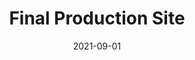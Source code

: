 ---
title:  "Final Production Site"
date: 2021-09-01
draft: false
columns: "col-12"
images: [{"src": "2022-06-intranet-375-home.webp",
    "title":"Landing page - Mobile size",
    "caption": true,
    "columns": "col-6 sm-2 md-2 lg-1 ",
    "order": 2
},{"src": "2022-06-intranet-1280-home.webp",
    "title":"Landing page - Desktop size",
    "caption": true,
    "columns": "col-6 col col-6 md-4 lg-3 ",
    "order": 2
},{"src": "2022-06-intranet-1280-history.webp",
    "title":"FIFCO History page - Desktop size",
    "caption": true,
    "columns": "col-6 sm-4 md-3 lg-2 ",
    "order": 2
},{"src": "2022-06-intranet-1280-teams.webp",
    "title":"Teams page - Desktop size",
    "caption": true,
    "columns": "col-6 sm-4 md-3 lg-2 ",
    "order": 2
},{"src": "2022-06-intranet-1280-team-comms.webp",
    "title":"Example Team page - Desktop size",
    "caption": true,
    "columns": "col-6 sm-4 md-3 lg-2 ",
    "order": 2
},{"src": "2022-06-intranet-1280-brands.webp",
    "title":"Brands page - Desktop size",
    "caption": true,
    "columns": "col-6 sm-6 md-3 lg-2 ",
    "order": 2
},{"src": "2022-06-intranet-1280-apps.webp",
    "title":"Apps page - Desktop size",
    "caption": true,
    "columns": "col-6 sm-4 md-3 lg-2 ",
    "order": 2
},{"src": "2022-06-intranet-1280-contact.webp",
    "title":"Contact page - Desktop size",
    "caption": true,
    "columns": "col-6 sm-4 md-4 lg-2 ",
    "order": 2
},{"src": "2022-06-intranet-1280-resources.webp",
    "title":"Resources page - Desktop size",
    "caption": true,
    "columns": "col-6 sm-4 md-3 lg-2 ",
    "order": 2
}]
---